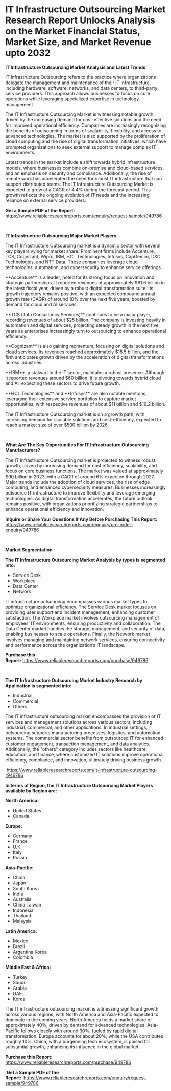 <p><h1>IT Infrastructure Outsourcing Market Research Report Unlocks Analysis on the Market Financial Status, Market Size, and Market Revenue upto 2032</h1></p><p><strong>IT Infrastructure Outsourcing Market Analysis and Latest Trends</strong></p>
<p><p>IT Infrastructure Outsourcing refers to the practice where organizations delegate the management and maintenance of their IT infrastructure, including hardware, software, networks, and data centers, to third-party service providers. This approach allows businesses to focus on core operations while leveraging specialized expertise in technology management.</p><p>The IT Infrastructure Outsourcing Market is witnessing notable growth, driven by the increasing demand for cost-effective solutions and the need for improved operational efficiency. Companies are increasingly recognizing the benefits of outsourcing in terms of scalability, flexibility, and access to advanced technologies. The market is also supported by the proliferation of cloud computing and the rise of digital transformation initiatives, which have prompted organizations to seek external support to manage complex IT environments.</p><p>Latest trends in the market include a shift towards hybrid infrastructure models, where businesses combine on-premise and cloud-based services, and an emphasis on security and compliance. Additionally, the rise of remote work has accelerated the need for robust IT infrastructure that can support distributed teams. The IT Infrastructure Outsourcing Market is expected to grow at a CAGR of 4.4% during the forecast period. This growth reflects the ongoing evolution of IT needs and the increasing reliance on external service providers.</p></p>
<p><strong>Get a Sample PDF of the Report:&nbsp;</strong> <a href="https://www.reliableresearchreports.com/enquiry/request-sample/949786?utm_campaign=2202&utm_medium=2&utm_source=Github&utm_content=ia&utm_term=16042025&utm_id=it-infrastructure-outsourcing">https://www.reliableresearchreports.com/enquiry/request-sample/949786</a></p>
<p>&nbsp;</p>
<p><strong>IT Infrastructure Outsourcing Major Market Players</strong></p>
<p><p>The IT Infrastructure Outsourcing market is a dynamic sector with several key players vying for market share. Prominent firms include Accenture, TCS, Cognizant, Wipro, IBM, HCL Technologies, Infosys, CapGemini, DXC Technologies, and NTT Data. These companies leverage cloud technologies, automation, and cybersecurity to enhance service offerings.</p><p>**Accenture** is a leader, noted for its strong focus on innovation and strategic partnerships. It reported revenues of approximately $61.6 billion in the latest fiscal year, driven by a robust digital transformation suite. Its growth trajectory remains positive, with an expected compound annual growth rate (CAGR) of around 10% over the next five years, boosted by demand for cloud and AI services.</p><p>**TCS (Tata Consultancy Services)** continues to be a major player, recording revenues of about $25 billion. The company is investing heavily in automation and digital services, projecting steady growth in the next five years as enterprises increasingly turn to outsourcing to enhance operational efficiency.</p><p>**Cognizant** is also gaining momentum, focusing on digital solutions and cloud services. Its revenues reached approximately $18.5 billion, and the firm anticipates growth driven by the acceleration of digital transformations across industries.</p><p>**IBM**, a stalwart in the IT sector, maintains a robust presence. Although it reported revenues around $60 billion, it is pivoting towards hybrid cloud and AI, expecting these sectors to drive future growth.</p><p>**HCL Technologies** and **Infosys** are also notable mentions, leveraging their extensive service portfolios to capture market opportunities, with respective revenues of about $11 billion and $16.2 billion.</p><p>The IT Infrastructure Outsourcing market is on a growth path, with increasing demand for scalable solutions and cost-efficiency, expected to reach a market size of over $500 billion by 2026.</p></p>
<p>&nbsp;</p>
<p><strong>What Are The Key Opportunities For IT Infrastructure Outsourcing Manufacturers?</strong></p>
<p><p>The IT Infrastructure Outsourcing market is projected to witness robust growth, driven by increasing demand for cost efficiency, scalability, and focus on core business functions. The market was valued at approximately $90 billion in 2023, with a CAGR of around 6% expected through 2027. Major trends include the adoption of cloud services, the rise of edge computing, and enhanced cybersecurity measures. Businesses increasingly outsource IT infrastructure to improve flexibility and leverage emerging technologies. As digital transformation accelerates, the future outlook remains positive, with organizations prioritizing strategic partnerships to enhance operational efficiency and innovation.</p></p>
<p><strong>Inquire or Share Your Questions If Any Before Purchasing This Report:</strong> <a href="https://www.reliableresearchreports.com/enquiry/pre-order-enquiry/949786?utm_campaign=2202&utm_medium=2&utm_source=Github&utm_content=ia&utm_term=16042025&utm_id=it-infrastructure-outsourcing">https://www.reliableresearchreports.com/enquiry/pre-order-enquiry/949786</a></p>
<p>&nbsp;</p>
<p><strong>Market Segmentation</strong></p>
<p><strong>The IT Infrastructure Outsourcing Market Analysis by types is segmented into:</strong></p>
<p><ul><li>Service Desk</li><li>Workplace</li><li>Data Center</li><li>Network</li></ul></p>
<p><p>IT infrastructure outsourcing encompasses various market types to optimize organizational efficiency. The Service Desk market focuses on providing user support and incident management, enhancing customer satisfaction. The Workplace market involves outsourcing management of employees' IT environments, ensuring productivity and collaboration. The Data Center market handles the storage, management, and security of data, enabling businesses to scale operations. Finally, the Network market involves managing and maintaining network services, ensuring connectivity and performance across the organization’s IT landscape.</p></p>
<p><strong>Purchase this Report:&nbsp;</strong><a href="https://www.reliableresearchreports.com/purchase/949786?utm_campaign=2202&utm_medium=2&utm_source=Github&utm_content=ia&utm_term=16042025&utm_id=it-infrastructure-outsourcing">https://www.reliableresearchreports.com/purchase/949786</a></p>
<p>&nbsp;</p>
<p><strong>The IT Infrastructure Outsourcing Market Industry Research by Application is segmented into:</strong></p>
<p><ul><li>Industrial</li><li>Commercial</li><li>Others</li></ul></p>
<p><p>The IT infrastructure outsourcing market encompasses the provision of IT services and management solutions across various sectors, including industrial, commercial, and other applications. In industrial settings, outsourcing supports manufacturing processes, logistics, and automation systems. The commercial sector benefits from outsourced IT for enhanced customer engagement, transaction management, and data analytics. Additionally, the "others" category includes sectors like healthcare, education, and finance, where customized IT solutions improve operational efficiency, compliance, and innovation, ultimately driving business growth.</p></p>
<p><a href="https://www.reliableresearchreports.com/it-infrastructure-outsourcing-r949786?utm_campaign=2202&utm_medium=2&utm_source=Github&utm_content=ia&utm_term=16042025&utm_id=it-infrastructure-outsourcing">&nbsp;https://www.reliableresearchreports.com/it-infrastructure-outsourcing-r949786</a></p>
<p><strong>In terms of Region, the IT Infrastructure Outsourcing Market Players available by Region are:</strong></p>
<p>
    <p> <strong> North America: </strong>
        <ul>
            <li>United States</li>
            <li>Canada</li>
        </ul>
        </p> 
    <p> <strong> Europe: </strong>
        <ul>
            <li>Germany</li>
            <li>France</li>
            <li>U.K.</li>
            <li>Italy</li>
            <li>Russia</li>
        </ul>
        </p> 
    <p> <strong> Asia-Pacific: </strong>
        <ul>
            <li>China</li>
            <li>Japan</li>
            <li>South Korea</li>
            <li>India</li>
            <li>Australia</li>
            <li>China Taiwan</li>
            <li>Indonesia</li>
            <li>Thailand</li>
            <li>Malaysia</li>
        </ul>
        </p> 
    <p> <strong> Latin America: </strong>
        <ul>
            <li>Mexico</li>
            <li>Brazil</li>
            <li>Argentina Korea</li>
            <li>Colombia</li>
        </ul>
        </p> 
    <p> <strong> Middle East & Africa: </strong>
        <ul>
            <li>Turkey</li>
            <li>Saudi</li>
            <li>Arabia</li>
            <li>UAE</li>
            <li>Korea</li>
        </ul>
    </p>
    </p>
<p><p>The IT infrastructure outsourcing market is witnessing significant growth across various regions, with North America and Asia-Pacific expected to dominate in the coming years. North America holds a market share of approximately 40%, driven by demand for advanced technologies. Asia-Pacific follows closely with around 30%, fueled by rapid digital transformation. Europe accounts for about 20%, while the USA contributes roughly 10%. China, with a burgeoning tech ecosystem, is poised for substantial growth, enhancing its influence in the global market.</p></p>
<p><strong>Purchase this Report: </strong><a href="https://www.reliableresearchreports.com/purchase/949786?utm_campaign=2202&utm_medium=2&utm_source=Github&utm_content=ia&utm_term=16042025&utm_id=it-infrastructure-outsourcing">https://www.reliableresearchreports.com/purchase/949786</a></p>
<p>&nbsp;<strong>Get a Sample PDF of the Report:&nbsp;&nbsp;</strong><a href="https://www.reliableresearchreports.com/enquiry/request-sample/949786?utm_campaign=2202&utm_medium=2&utm_source=Github&utm_content=ia&utm_term=16042025&utm_id=it-infrastructure-outsourcing">https://www.reliableresearchreports.com/enquiry/request-sample/949786</a></p>
<p><strong></strong></p>
<p><p></p><p></p><p></p></p>